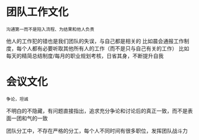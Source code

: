 
# 团队工作文化 #

```沟通第一而不是陷入流程、为结果和他人负责```

他人的工作犯的错也是我们团队的失误，与自己都是相关的
比如晨会通报工作制度，每个人都有必要听取其他所有人的工作（而不是只与自己有关的工作）
比如每天的精简总结制度/每月的职业规划考核，日省其身，不断提升自我

# 会议文化 #

```争论，坦诚```

不明白的不隐藏，有问题直接指出，追求充分争论和讨论后的真正一致，而不是表面一团和气的一致

团队分工中，不存在严格的分工，每个人不同时间有很多职位，发挥团队战斗力
